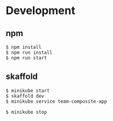 # Development
## npm

```
$ npm install
$ npm run install
$ npm run start
```

## skaffold

```
$ minikube start
$ skaffold dev
$ minikube service team-composite-app
```

```
$ minikube stop
```
